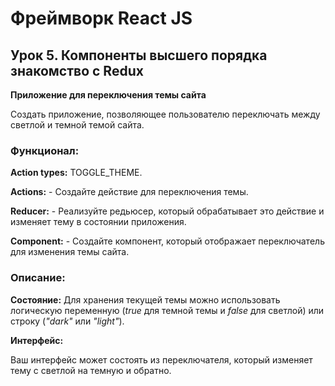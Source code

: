 # Фреймворк React JS

## Урок 5. Компоненты высшего порядка знакомство с Redux

**Приложение для переключения темы сайта**

Создать приложение, позволяющее пользователю переключать между светлой и темной темой сайта.

### Функционал:

**Action types:** TOGGLE_THEME.

**Actions:** - Создайте действие для переключения темы.

**Reducer:** - Реализуйте редьюсер, который обрабатывает это действие и изменяет тему в состоянии приложения.

**Component:** - Создайте компонент, который отображает переключатель для изменения темы сайта.

### Описание:

**Состояние:** Для хранения текущей темы можно использовать логическую переменную (_true_ для темной темы и _false_ для светлой) или строку (_"dark"_ или _"light"_).

**Интерфейс:**

Ваш интерфейс может состоять из переключателя, который изменяет тему с светлой на темную и обратно.